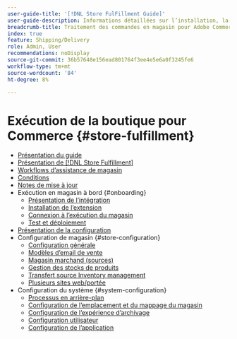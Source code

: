 ```yaml
---
user-guide-title: '[!DNL Store FulFillment Guide]'
user-guide-description: Informations détaillées sur l’installation, la configuration et l’utilisation de l’exécution de magasin pour les magasins Adobe Commerce.
breadcrumb-title: Traitement des commandes en magasin pour Adobe Commerce
index: true
feature: Shipping/Delivery
role: Admin, User
recommendations: noDisplay
source-git-commit: 36b57648e156ead801764f3ee4e5e6a0f3245fe6
workflow-type: tm+mt
source-wordcount: '84'
ht-degree: 8%

---
```



# Exécution de la boutique pour Commerce {#store-fulfillment}

- [Présentation du guide](guide-overview.md)
- [Présentation de [!DNL Store Fulfillment]](introduction.md)
- [Workflows d’assistance de magasin](store-assist-modules.md)
- [Conditions](solution-requirements.md)
- [Notes de mise à jour](release-notes.md)
- Exécution en magasin à bord {#onboarding}
   - [Présentation de l’intégration](onboard.md)
   - [Installation de l’extension](install.md)
   - [Connexion à l’exécution du magasin](connect-set-up-service.md)
   - [Test et déploiement](test-and-deploy.md)
- [Présentation de la configuration](service-config-settings-overview.md)
- Configuration de magasin {#store-configuration}
   - [Configuration générale](enable-general.md)
   - [Modèles d’email de vente](sales-emails.md)
   - [Magasin marchand (sources)](merchant-store-configuration.md)
   - [Gestion des stocks de produits](product-stock.md)
   - [Transfert source Inventory management](inventory-stock-transfer.md)
   - [Plusieurs sites web/portée](multi-site-and-scope-config.md)
- Configuration du système {#system-configuration}
   - [Processus en arrière-plan](background-processes.md)
   - [Configuration de l’emplacement et du mappage du magasin](store-location-map-provider-setup.md)
   - [Configuration de l’expérience d’archivage](check-in-experience-setup.md)
   - [Configuration utilisateur](user-setup.md)
   - [Configuration de l’application](app-setup.md)

